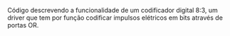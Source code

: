 Código descrevendo a funcionalidade de um codificador digital 8:3, um driver que tem por função
codificar impulsos elétricos em bits através de portas OR.
